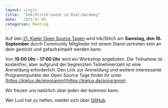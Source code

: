 ```yaml
---
layout: single
title:  "Ink/Stitch event in Kiel/Germany"
date:   2023-07-05
categories: Meeting
---
```

Auf den [21. Kieler Open Source Tagen](https://kielux.de/211) wird Ink/Stitch am **Samstag, den 16. September** durch Community Mitglieder mit einem Stand vertreten sein an dem gestickt und gefachsimpelt werden kann.

Von **15:00 Uhr - 17:00 Uhr** wird ein Workshop angeboten. Die Teilnahme ist kostenfrei, aber aufgrund der begrenzten Teilnehmerzahl ist eine Anmeldung erforderlich. Den Link zur Anmeldung und weitere interessante Programmpunkte der Open Source Tage findet ihr unter [https://kielux.de/programm](https://kielux.de/programm).

Wir freuen uns natürlich über jeden der kommen kann.

Wer Lust hat zu helfen, meldet sich über [GitHub](https://github.com/inkstitch/inkstitch/issues/2397).
